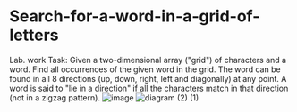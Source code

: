 # Search-for-a-word-in-a-grid-of-letters
Lab. work
Task: Given a two-dimensional array ("grid") of characters and a word. Find all occurrences of the given word in the grid. The word can be found in all 8 directions (up, down, right, left and diagonally) at any point. A word is said to "lie in a direction" if all the characters match in that direction (not in a zigzag pattern).
![image](https://user-images.githubusercontent.com/96140240/174448725-f1129732-f8f8-4c35-81c0-5d143f9402ff.png)
![diagram (2) (1)](https://user-images.githubusercontent.com/96140240/174448758-44c2fc9b-3199-4053-9da5-f95dbcf9b83a.png)
